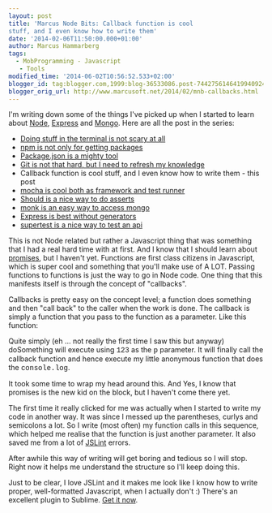 ```yaml
---
layout: post
title: 'Marcus Node Bits: Callback function is cool
stuff, and I even know how to write them'
date: '2014-02-06T11:50:00.000+01:00'
author: Marcus Hammarberg
tags:
  - MobProgramming - Javascript
   - Tools
modified_time: '2014-06-02T10:56:52.533+02:00'
blogger_id: tag:blogger.com,1999:blog-36533086.post-7442756146419940924
blogger_orig_url: http://www.marcusoft.net/2014/02/mnb-callbacks.html
---
```



<div dir="ltr" style="text-align: left;" trbidi="on">

I'm writing down some of the things I've picked up when I started to
learn
about <a href="http://nodejs.org/" target="_blank">Node</a>, <a href="http://expressjs.com/" target="_blank">Express</a> and <a href="http://www.mongodb.org/" target="_blank">Mongo</a>.
Here are all the post in the series:

-   <a href="http://www.marcusoft.net/2014/02/mnb-terminal.html"
    target="_blank">Doing stuff in the terminal is not scary at all</a>
-   <a href="http://www.marcusoft.net/2014/02/mnb-npm.html"
    target="_blank">npm is not only for getting packages</a>
-   <a href="http://www.marcusoft.net/2014/02/mnb-packagejson.html"
    target="_blank">Package.json is a mighty tool</a>
-   <a href="http://www.marcusoft.net/2014/02/mnb-git.html"
    target="_blank">Git is not that hard, but I need to refresh my
    knowledge</a>
-   Callback function is cool stuff, and I even know how to write them -
    this post
-   <span
    style="color: #0000ee; text-decoration: underline;"><a href="http://www.marcusoft.net/2014/02/mnb-mocha.html"
    target="_blank">mocha is cool both as framework and test runner</a></span>
-   <a href="http://www.marcusoft.net/2014/02/mnb-should.html"
    target="_blank">Should is a nice way to do asserts</a> 
-   <a href="http://www.marcusoft.net/2014/02/mnb-monk.html"
    target="_blank">monk is an easy way to access mongo</a>
-   <a href="http://www.marcusoft.net/2014/02/mnb-express.html"
    target="_blank">Express is best without generators</a>
-   <a href="http://www.marcusoft.net/2014/02/mnb-supertest.html"
    target="_blank">supertest is a nice way to test an api</a>

This is not Node related but rather a Javascript thing that was
something that I had a real hard time with at first. And I know that I
should learn about
<a href="http://www.html5rocks.com/en/tutorials/es6/promises/"
target="_blank">promises</a>, but I haven't yet.
Functions are first class citizens in Javascript,
which is super cool and something that you'll make use of A LOT. Passing
functions to functions is just the way to go in Node code. One thing
that this manifests itself is through the concept of "callbacks".

Callbacks is pretty easy on the concept level; a function does something
and then "call back" to the caller when the work is done. The callback
is simply a function that you pass to the function as a parameter. Like
this function:


Quite simply (eh ... not really the first time I saw this but anyway)
doSomething will execute using <span
style="font-family: Courier New, Courier, monospace;">123</span> as the
<span style="font-family: Courier New, Courier, monospace;">p</span>
parameter. It will finally call the callback function and hence execute
my little anonymous function that does the <span
style="font-family: Courier New, Courier, monospace;">console.log</span>.

It took some time to wrap my head around this. And Yes, I know that
promises is the new kid on the block, but I haven't come there yet.

The first time it really clicked for me was actually when I started to
write my code in another way. It was since I messed up the parentheses,
curlys and semicolons a lot. So I write (most often) my function calls
in this sequence, which helped me realise that the function is just
another parameter. It also saved me from a lot of
<a href="http://www.jslint.com/" target="_blank">JSLint</a> errors.


After awhile this way of writing will get boring and tedious so I will
stop. Right now it helps me understand the structure so I'll keep doing
this.

Just to be clear, I love JSLint and it makes me look like I know how to
write proper, well-formatted Javascript, when I actually don't :)
There's an excellent plugin to Sublime.
<a href="https://github.com/fbzhong/sublime-jslint" target="_blank">Get
it now</a>. 

</div>
